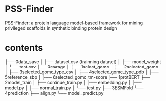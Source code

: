 # PSS-Finder
PSS-Finder: a protein language model-based framework for mining privileged scaffolds in synthetic binding protein design

# contents
├── 0data_save
│   ├── dataset.csv (trainning dataset)
│   ├── model_weight
│   └── test.csv
├── 0storage
│   ├── 1select_gomc
│   ├── 2selected_gomc
│   ├── 3selected_gomc_type_csv
│   ├── 4selected_gomc_type_pdb
│   ├── 5reference_sbp
│   ├── 6selected_gomc_tm-score
├── 1protBERT
├── 2model_train
│   ├── continue_train.py
│   ├── embedding.py
│   ├── model.py
│   ├── normal_train.py
│   └── test.py
├── 3ESMFold
└── 4prediction
    ├── align.py
    └── model_predict.py
